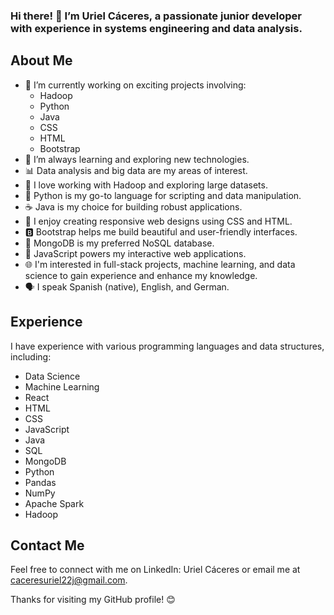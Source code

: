 ### Hi there! 👋 I’m Uriel Cáceres, a passionate junior developer with experience in systems engineering and data analysis.

## About Me
- 🔭 I’m currently working on exciting projects involving:
  - Hadoop
  - Python
  - Java
  - CSS
  - HTML
  - Bootstrap
- 🌱 I’m always learning and exploring new technologies.
- 📊 Data analysis and big data are my areas of interest.
- 🐘 I love working with Hadoop and exploring large datasets.
- 🐍 Python is my go-to language for scripting and data manipulation.
- ☕ Java is my choice for building robust applications.
- 🎨 I enjoy creating responsive web designs using CSS and HTML.
- 🅱️ Bootstrap helps me build beautiful and user-friendly interfaces.
- 🍃 MongoDB is my preferred NoSQL database.
- 🚀 JavaScript powers my interactive web applications.
- 🌐 I'm interested in full-stack projects, machine learning, and data science to gain experience and enhance my knowledge.
- 🗣️ I speak Spanish (native), English, and German.

## Experience
I have experience with various programming languages and data structures, including:
  - Data Science
  - Machine Learning
  - React
  - HTML
  - CSS
  - JavaScript
  - Java
  - SQL
  - MongoDB
  - Python
  - Pandas
  - NumPy
  - Apache Spark
  - Hadoop

## Contact Me
Feel free to connect with me on LinkedIn: Uriel Cáceres or email me at caceresuriel22j@gmail.com.

Thanks for visiting my GitHub profile! 😊
